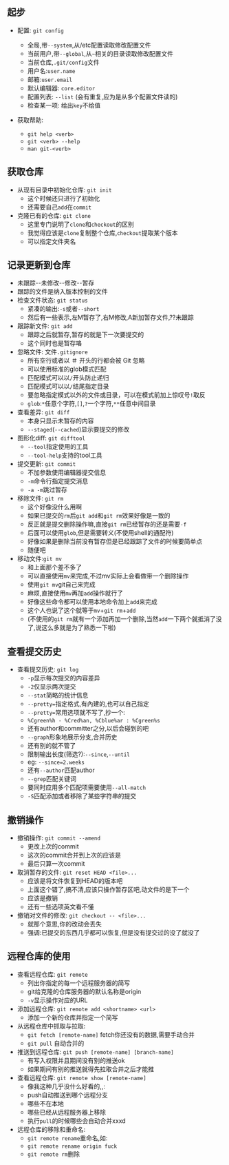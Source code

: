 起步
---
- 配置: `git config`
	- 全局,带`--system`,从/etc配置读取修改配置文件
	- 当前用户,带`--global`,从`~`相关的目录读取修改配置文件
	- 当前仓库,`.git/config`文件
	- 用户名:`user.name`
	- 邮箱:`user.email`
	- 默认编辑器: `core.editor`
	- 配置列表: `--list` (会有重复,应为是从多个配置文件读的)
	- 检查某一项: 给出`key`不给值

- 获取帮助: 
	- `git help <verb>`
	- `git <verb> --help`
	- `man git-<verb>`

获取仓库
---
- 从现有目录中初始化仓库: `git init`
	- 这个时候还只进行了初始化
	- 还需要自己`add`在`commit`
- 克隆已有的仓库: `git clone`
	- 这里专门说明了`clone`和`checkout`的区别
	- 我觉得应该是`clone`复制整个仓库,`checkout`提取某个版本
	- 可以指定文件夹名

记录更新到仓库
---
- 未跟踪--未修改--修改--暂存
- 跟踪的文件是纳入版本控制的文件
- 检查文件状态: `git status`
	- 紧凑的输出:`-s`或者`--short`
	- 然后有一些表示,左M暂存了,右M修改,A新加暂存文件,??未跟踪
- 跟踪新文件: `git add`
	- 跟踪之后就暂存,暂存的就是下一次要提交的
	- 这个同时也是暂存咯
- 忽略文件: 文件`.gitignore`
	- 所有空行或者以 ＃ 开头的行都会被 Git 忽略
	- 可以使用标准的glob模式匹配
	- 匹配模式可以以`/`开头防止递归
	- 匹配模式可以以`/`结尾指定目录
	- 要忽略指定模式以外的文件或目录，可以在模式前加上惊叹号`!`取反
	- `glob`:`*`任意个字符,`[]`,`?`一个字符,`**`任意中间目录
- 查看差异: `git diff`
	- 本身只显示未暂存的内容
	- `--staged`(`--cached`)显示要提交的修改
- 图形化diff: `git difftool`
	- `--tool`指定使用的工具
	- `--tool-help`支持的tool工具
- 提交更新: `git commit`
	- 不加参数使用编辑器提交信息
	- `-m`命令行指定提交消息
	- `-a -m`跳过暂存
- 移除文件: `git rm`
	- 这个好像没什么用啊
	- 如果已提交的`rm`后`git add`和`git rm`效果好像是一致的
	- 反正就是提交删除操作嘛,直接`git rm`已经暂存的还是需要`-f`
	- 后面可以使用`glob`,但是需要转义(不使用shell的通配符)
	- 好像如果是删除当前没有暂存但是已经跟踪了文件的时候要简单点
	- 随便吧
- 移动文件:`git mv`
	- 和上面那个差不多了
	- 可以直接使用`mv`来完成,不过mv实际上会看做带一个删除操作
	- 使用`git mv`git自己来完成
	- 麻烦,直接使用`mv`再加`add`操作就行了
	- 好像这些命令都可以使用本地命令加上`add`来完成
	- 这个人也说了这个就等于`mv`+`git rm`+`add`
	- (不使用的`git rm`就有一个添加再加一个删除,当然`add`一下两个就抵消了没了,说这么多就是为了熟悉一下啦)

查看提交历史
---
- 查看提交历史: `git log`
	- `-p`显示每次提交的内容差异
	- `-2`仅显示两次提交
	- `--stat`简略的统计信息
	- `--pretty=`指定格式,有內建的,也可以自己指定
	- `--pretty=`常用选项就不写了,抄一个:
	- `%Cgreen%h - %Cred%an, %Cblue%ar : %Cgreen%s`
	- 还有author和committer之分,以后会碰到的吧
	- `--graph`形象地展示分支,合并历史
	- 还有别的就不管了
	- 限制输出长度(筛选?):`--since`,`--until`
	- eg: `--since=2.weeks`
	- 还有`--author`匹配author
	- `--grep`匹配关键词
	- 要同时应用多个匹配项需要使用`--all-match`
	- `-S`匹配添加或者移除了某些字符串的提交

撤销操作
---
- 撤销操作: `git commit --amend`
	- 更改上次的commit
	- 这次的commit合并到上次的应该是
	- 最后只算一次commit
- 取消暂存的文件: `git reset HEAD <file>...`
	- 应该是将文件恢复到HEAD的版本吧
	- 上面这个错了,搞不清,应该只操作暂存区吧,动文件的是下一个
	- 应该是撤销
	- 还有一些选项英文看不懂
- 撤销对文件的修改: `git checkout -- <file>...`
	- 就那个意思,你的改动会丢失
	- 强调:已提交的东西几乎都可以恢复,但是没有提交过的没了就没了

远程仓库的使用
---
- 查看远程仓库: `git remote`
	- 列出你指定的每一个远程服务器的简写
	- git给克隆的仓库服务器的默认名称是origin
	- `-v`显示操作对应的URL
- 添加远程仓库: `git remote add <shortname> <url>`
	- 添加一个新的仓库并指定一个简写
- 从远程仓库中抓取与拉取: 
	- `git fetch [remote-name]` fetch你还没有的数据,需要手动合并
	- `git pull` 自动合并的
- 推送到远程仓库: `git push [remote-name] [branch-name]`
	- 有写入权限并且期间没有别的推送ok
	- 如果期间有别的推送就得先拉取合并之后才能推
- 查看远程仓库: `git remote show [remote-name]`
	- 像我这种几乎没什么好看的,,:
	- push自动推送到哪个远程分支
	- 哪些不在本地
	- 哪些已经从远程服务器上移除
	- 执行`pull`的时候哪些会自动合并xxxd
- 远程仓库的移除和重命名: 
	- `git remote rename`重命名,如:
	- `git remote rename origin fuck`
	- `git remote rm`删除
